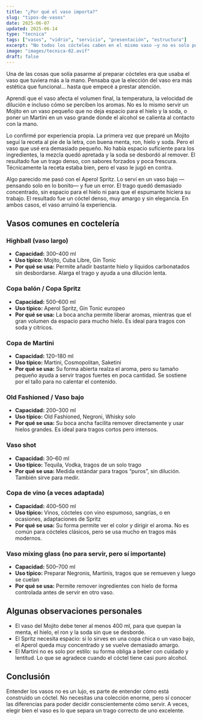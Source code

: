 ```yaml
---
title: "¿Por qué el vaso importa?"
slug: "tipos-de-vasos"
date: 2025-06-07
updated: 2025-06-14
type: "tecnica"
tags: ["vasos", "vidrio", "servicio", "presentación", "estructura"]
excerpt: "No todos los cócteles caben en el mismo vaso —y no es solo por presentación. Conocer los tipos de vasos te ayuda a entender mejor cómo se construye y se sirve cada trago."
image: "images/tecnica-02.avif"
draft: false
---
```


Una de las cosas que solía pasarme al preparar cócteles era que usaba el vaso que tuviera más a la mano. Pensaba que la elección del vaso era más estética que funcional… hasta que empecé a prestar atención.

Aprendí que el vaso afecta el volumen final, la temperatura, la velocidad de dilución e incluso cómo se perciben los aromas. No es lo mismo servir un Mojito en un vaso pequeño que no deja espacio para el hielo y la soda, o poner un Martini en un vaso grande donde el alcohol se calienta al contacto con la mano.

Lo confirmé por experiencia propia. La primera vez que preparé un Mojito seguí la receta al pie de la letra, con buena menta, ron, hielo y soda. Pero el vaso que usé era demasiado pequeño. No había espacio suficiente para los ingredientes, la mezcla quedó apretada y la soda se desbordó al remover. El resultado fue un trago denso, con sabores forzados y poca frescura. Técnicamente la receta estaba bien, pero el vaso le jugó en contra.

Algo parecido me pasó con el Aperol Spritz. Lo serví en un vaso bajo —pensando solo en lo bonito— y fue un error. El trago quedó demasiado concentrado, sin espacio para el hielo ni para que el espumante hiciera su trabajo. El resultado fue un cóctel denso, muy amargo y sin elegancia. En ambos casos, el vaso arruinó la experiencia.

## Vasos comunes en coctelería

### Highball (vaso largo)

- **Capacidad:** 300–400 ml  
- **Uso típico:** Mojito, Cuba Libre, Gin Tonic  
- **Por qué se usa:** Permite añadir bastante hielo y líquidos carbonatados sin desbordarse. Alarga el trago y ayuda a una dilución lenta.


### Copa balón / Copa Spritz

- **Capacidad:** 500–600 ml  
- **Uso típico:** Aperol Spritz, Gin Tonic europeo  
- **Por qué se usa:** La boca ancha permite liberar aromas, mientras que el gran volumen da espacio para mucho hielo. Es ideal para tragos con soda y cítricos.


### Copa de Martini

- **Capacidad:** 120–180 ml  
- **Uso típico:** Martini, Cosmopolitan, Saketini  
- **Por qué se usa:** Su forma abierta realza el aroma, pero su tamaño pequeño ayuda a servir tragos fuertes en poca cantidad. Se sostiene por el tallo para no calentar el contenido.


### Old Fashioned / Vaso bajo

- **Capacidad:** 200–300 ml  
- **Uso típico:** Old Fashioned, Negroni, Whisky solo  
- **Por qué se usa:** Su boca ancha facilita remover directamente y usar hielos grandes. Es ideal para tragos cortos pero intensos.


### Vaso shot

- **Capacidad:** 30–60 ml  
- **Uso típico:** Tequila, Vodka, tragos de un solo trago  
- **Por qué se usa:** Medida estándar para tragos “puros”, sin dilución. También sirve para medir.


### Copa de vino (a veces adaptada)

- **Capacidad:** 400–500 ml  
- **Uso típico:** Vinos, cócteles con vino espumoso, sangrías, o en ocasiones, adaptaciones de Spritz  
- **Por qué se usa:** Su forma permite ver el color y dirigir el aroma. No es común para cócteles clásicos, pero se usa mucho en tragos más modernos.


### Vaso mixing glass (no para servir, pero sí importante)

- **Capacidad:** 500–700 ml  
- **Uso típico:** Preparar Negronis, Martinis, tragos que se remueven y luego se cuelan  
- **Por qué se usa:** Permite remover ingredientes con hielo de forma controlada antes de servir en otro vaso.


## Algunas observaciones personales

- El vaso del Mojito debe tener al menos 400 ml, para que quepan la menta, el hielo, el ron y la soda sin que se desborde.
- El Spritz necesita espacio: si lo sirves en una copa chica o un vaso bajo, el Aperol queda muy concentrado y se vuelve demasiado amargo.
- El Martini no es solo por estilo: su forma obliga a beber con cuidado y lentitud. Lo que se agradece cuando el cóctel tiene casi puro alcohol.

## Conclusión

Entender los vasos no es un lujo, es parte de entender cómo está construido un cóctel. No necesitas una colección enorme, pero sí conocer las diferencias para poder decidir conscientemente cómo servir. A veces, elegir bien el vaso es lo que separa un trago correcto de uno excelente.